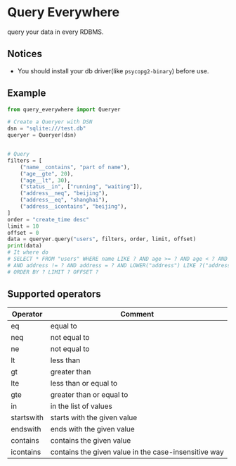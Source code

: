# Query Everywhere

query your data in every RDBMS.

## Notices

* You should install your db driver(like `psycopg2-binary`) before use.

## Example

```python
from query_everywhere import Queryer

# Create a Queryer with DSN
dsn = "sqlite:///test.db"
queryer = Queryer(dsn)


# Query
filters = [
    ("name__contains", "part of name"),
    ("age__gte", 20),
    ("age__lt", 30),
    ("status__in", ["running", "waiting"]),
    ("address__neq", "beijing"),
    ("address__eq", "shanghai"),
    ("address__icontains", "beijing"),
]
order = "create_time desc"
limit = 10
offset = 0
data = queryer.query("users", filters, order, limit, offset)
print(data)
# It where do 
# SELECT * FROM "users" WHERE name LIKE ? AND age >= ? AND age < ? AND status IN ?
# AND address != ? AND address = ? AND LOWER("address") LIKE ?("address")__6
# ORDER BY ? LIMIT ? OFFSET ?
```

## Supported operators

| Operator | Comment |
| --- | --- |
| eq | equal to |
| neq | not equal to |
| ne | not equal to |
| lt | less than |
| gt | greater than |
| lte | less than or equal to |
| gte | greater than or equal to |
| in | in the list of values |
| startswith | starts with the given value |
| endswith | ends with the given value |
| contains | contains the given value |
| icontains | contains the given value in the case-insensitive way |
